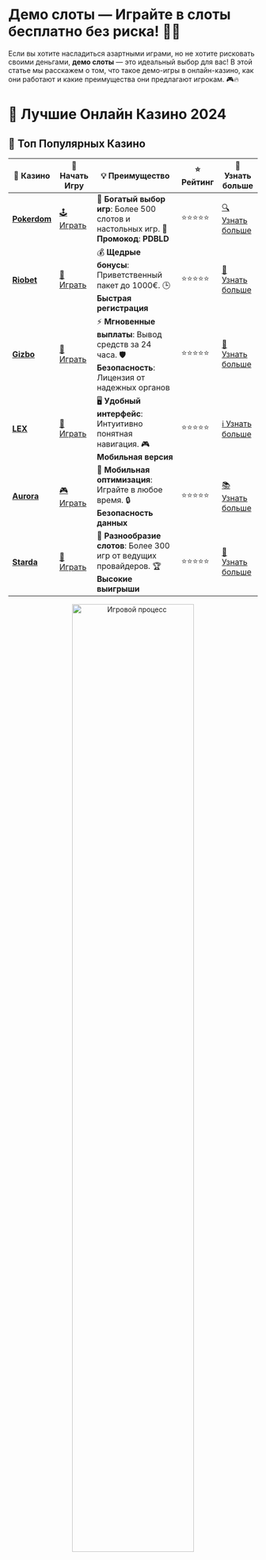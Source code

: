 # **Демо слоты — Играйте в слоты бесплатно без риска!** 🎰💸

Если вы хотите насладиться азартными играми, но не хотите рисковать своими деньгами, **демо слоты** — это идеальный выбор для вас! В этой статье мы расскажем о том, что такое демо-игры в онлайн-казино, как они работают и какие преимущества они предлагают игрокам. 🎮🔥

# 🎰 Лучшие Онлайн Казино 2024

## 🌟 Топ Популярных Казино

| 🎲 **Казино** | 🔗 **Начать Игру** | 💡 **Преимущество** | ⭐ **Рейтинг** | 🔗 **Узнать больше** |
|--------------|---------------------|---------------------|----------------|----------------------|
| [**Pokerdom**](https://brandplay.link/4k77v2yx) | [🕹️ Играть](https://brandplay.link/4k77v2yx) | 🎉 **Богатый выбор игр**: Более 500 слотов и настольных игр. 🎁 **Промокод**: **PDBLD** | ⭐⭐⭐⭐⭐ | [🔍 Узнать больше](https://brandplay.link/4k77v2yx) |
| [**Riobet**](https://brandplay.link/7xBLTPyj) | [🎰 Играть](https://brandplay.link/7xBLTPyj) | 💰 **Щедрые бонусы**: Приветственный пакет до 1000€. 🕒 **Быстрая регистрация** | ⭐⭐⭐⭐⭐ | [📖 Узнать больше](https://brandplay.link/7xBLTPyj) |
| [**Gizbo**](https://brandplay.link/bprXw4YV) | [🎲 Играть](https://brandplay.link/bprXw4YV) | ⚡ **Мгновенные выплаты**: Вывод средств за 24 часа. 🛡️ **Безопасность**: Лицензия от надежных органов | ⭐⭐⭐⭐⭐ | [📝 Узнать больше](https://brandplay.link/bprXw4YV) |
| [**LEX**](https://brandplay.link/zW4hdDFV) | [🤑 Играть](https://brandplay.link/zW4hdDFV) | 🖥️ **Удобный интерфейс**: Интуитивно понятная навигация. 🎮 **Мобильная версия** | ⭐⭐⭐⭐⭐ | [ℹ️ Узнать больше](https://brandplay.link/zW4hdDFV) |
| [**Aurora**](https://10trafic-stat2.com/click/668546556bcc6313411604bd/6766/13032/subaccount) | [🎮 Играть](https://10trafic-stat2.com/click/668546556bcc6313411604bd/6766/13032/subaccount) | 📱 **Мобильная оптимизация**: Играйте в любое время. 🔒 **Безопасность данных** | ⭐⭐⭐⭐⭐ | [📚 Узнать больше](https://10trafic-stat2.com/click/668546556bcc6313411604bd/6766/13032/subaccount) |
| [**Starda**](https://brandplay.link/fB7xwRFL) | [🎯 Играть](https://brandplay.link/fB7xwRFL) | 🎰 **Разнообразие слотов**: Более 300 игр от ведущих провайдеров. 🏆 **Высокие выигрыши** | ⭐⭐⭐⭐⭐ | [🔎 Узнать больше](https://brandplay.link/fB7xwRFL) |

<div align="center">
    <img src="https://i.pinimg.com/originals/87/9e/b9/879eb9354dd0699582408b68f2e253b2.gif" alt="Игровой процесс" width="70%">
</div>

## 💎 Лучшие Бонусы и Акции

| 🎲 **Казино** | 🔗 **Начать Игру** | 💡 **Преимущество** | ⭐ **Рейтинг** | 🔗 **Узнать больше** |
|--------------|---------------------|---------------------|----------------|----------------------|
| [**Kometa**](https://brandplay.link/8ZymQJV8) | [🎰 Играть](https://brandplay.link/8ZymQJV8) | 🎁 **Эксклюзивные бонусы**: Регулярные акции и промо. 🔄 **Программы лояльности** | ⭐⭐⭐⭐☆ | [🔍 Узнать больше](https://brandplay.link/8ZymQJV8) |
| [**R7**](https://brandplay.link/bMd3Yjsw) | [🕹️ Играть](https://brandplay.link/bMd3Yjsw) | 🕒 **Круглосуточная поддержка**: Всегда на связи. 💸 **Высокие лимиты** | ⭐⭐⭐⭐☆ | [📖 Узнать больше](https://brandplay.link/bMd3Yjsw) |
| [**7K**](https://brandplay.link/BvQyFShp) | [🎲 Играть](https://brandplay.link/BvQyFShp) | 🌟 **Эксклюзивные бонусы**: Только для VIP игроков. 🎉 **Сезонные акции** | ⭐⭐⭐⭐☆ | [📝 Узнать больше](https://brandplay.link/BvQyFShp) |
| [**Kent**](https://brandplay.link/Fv2WP3js) | [🤑 Играть](https://brandplay.link/Fv2WP3js) | 📈 **Высокий RTP**: Более 98%. 💼 **Профессиональная поддержка** | ⭐⭐⭐⭐☆ | [ℹ️ Узнать больше](https://brandplay.link/Fv2WP3js) |
| [**1Xslots**](https://brandplay.link/hSB1khtr) | [🎮 Играть](https://brandplay.link/hSB1khtr) | 🎉 **Множество акций**: Еженедельные бонусы и турниры. 🛡️ **Безопасность** | ⭐⭐⭐⭐☆ | [📚 Узнать больше](https://brandplay.link/hSB1khtr) |
| [**Gama**](https://brandplay.link/j6NMKsDz) | [🎯 Играть](https://brandplay.link/j6NMKsDz) | 🔍 **Интуитивный интерфейс**: Легкость использования. 🏅 **Престижные турниры** | ⭐⭐⭐⭐☆ | [🔎 Узнать больше](https://brandplay.link/j6NMKsDz) |

<div align="center">
    <img src="https://i.pinimg.com/originals/87/9e/b9/879eb9354dd0699582408b68f2e253b2.gif" alt="Игровой процесс" width="70%">
</div>

## 🚀 Быстрые Выигрыши и Поддержка

| 🎲 **Казино** | 🔗 **Начать Игру** | 💡 **Преимущество** | ⭐ **Рейтинг** | 🔗 **Узнать больше** |
|--------------|---------------------|---------------------|----------------|----------------------|
| [**Onion**](https://brandplay.link/zBGRVpQ9) | [🎰 Играть](https://brandplay.link/zBGRVpQ9) | 🤑 **Низкие ставки**: Идеально для начинающих. 🔄 **Быстрые выводы** | ⭐⭐⭐⭐☆ | [🔍 Узнать больше](https://brandplay.link/zBGRVpQ9) |
| [**Чемпион**](https://temon-gter.cfd/go/lRq?p80412p304504pcc44t17455) | [🕹️ Играть](https://temon-gter.cfd/go/lRq?p80412p304504pcc44t17455) | 🏅 **Лояльная программа**: Награды за активность. 🎁 **Ежемесячные бонусы** | ⭐⭐⭐⭐☆ | [📖 Узнать больше](https://temon-gter.cfd/go/lRq?p80412p304504pcc44t17455) |
| [**Vavada**](https://vavadapartner.pro/?promo=ea5c9275-6854-4505-94fc-95ab18221945-linkb2) | [🎲 Играть](https://vavadapartner.pro/?promo=ea5c9275-6854-4505-94fc-95ab18221945-linkb2) | 🚀 **Быстрая регистрация**: Начните играть мгновенно. 🔐 **Безопасные транзакции** | ⭐⭐⭐⭐☆ | [📝 Узнать больше](https://vavadapartner.pro/?promo=ea5c9275-6854-4505-94fc-95ab18221945-linkb2) |
| [**Friends**](https://gofriends.kim/linkb2) | [🤑 Играть](https://gofriends.kim/linkb2) | 🤝 **Социальные игры**: Играйте с друзьями. 🌐 **Мультиплатформенность** | ⭐⭐⭐⭐☆ | [ℹ️ Узнать больше](https://gofriends.kim/linkb2) |
| [**1WIN**](https://brandplay.link/smXVpBbG) | [🎮 Играть](https://brandplay.link/smXVpBbG) | 🏆 **Спортивные ставки**: Широкий выбор видов спорта. 💵 **Высокие коэффициенты** | ⭐⭐⭐⭐☆ | [📚 Узнать больше](https://brandplay.link/smXVpBbG) |
| [**Drip**](https://drp-ircp01.com/c07e6a3db) | [🎯 Играть](https://drp-ircp01.com/c07e6a3db) | 🌐 **Инновационные игры**: Новейшие игровые технологии. 🛡️ **Высокая безопасность** | ⭐⭐⭐⭐☆ | [🔎 Узнать больше](https://drp-ircp01.com/c07e6a3db) |
| [**JoyCasino**](https://rpc30.call2me.pro/?/ru/registration?apkpop=0&partner=p24970p3291217pc98f) | [🎰 Играть](https://rpc30.call2me.pro/?/ru/registration?apkpop=0&partner=p24970p3291217pc98f) | 🎁 **Приятные бонусы**: Ежедневные акции и подарки. 🕹️ **Разнообразие игр** | ⭐⭐⭐⭐☆ | [🔍 Узнать больше](https://rpc30.call2me.pro/?/ru/registration?apkpop=0&partner=p24970p3291217pc98f) |

<div align="center">
    <img src="https://i.pinimg.com/originals/87/9e/b9/879eb9354dd0699582408b68f2e253b2.gif" alt="Игровой процесс" width="70%">
</div>
---

✨ **Выбирайте лучшее казино для себя и наслаждайтесь игрой! Удачи!** ✨
![Демо слоты](https://i.pinimg.com/originals/a9/29/6e/a9296ea1cf6a7c20a985e593451f0323.png)

### 1. **Что такое демо слоты?** 🤔

**Демо слоты** — это версии популярных игровых автоматов, которые доступны в онлайн-казино без необходимости делать депозит или ставить реальные деньги. Вы можете попробовать игру в **демо-режиме**, используя виртуальные кредиты, которые не имеют реальной ценности. Это позволяет познакомиться с механикой игры, ее функциями и бонусами без риска потерять деньги.

**Особенности демо слотов:**
- **Бесплатная игра**: Вы можете играть без вложений, не рискуя своими средствами.
- **Реальная механика**: Игры в демо-режиме предлагают те же функции и бонусы, что и в обычной версии с реальными деньгами.
- **Доступность**: Все демо-игры доступны онлайн, и вам не нужно скачивать специальные программы.

### 2. **Преимущества игры в демо слоты** 🎉

**Демо слоты** предлагают множество преимуществ для игроков, особенно для тех, кто только начинает знакомиться с миром азартных игр.

**Преимущества демо слотов:**
- **Отсутствие риска**: Игры проходят без финансовых вложений, что делает их безопасными для новичков.
- **Обучение**: Это отличный способ научиться играть, понять правила слотов и освоить различные бонусные функции.
- **Разнообразие игр**: Демо-версии доступны для большинства популярных слотов, включая новинки и классические автоматы.
- **Тестирование стратегий**: Вы можете протестировать разные стратегии ставок и понять, как они влияют на игру.

### 3. **Какие слоты доступны в демо-режиме?** 🎰

В **демо слоты** часто доступны все самые популярные игры, созданные ведущими разработчиками программного обеспечения. Вот некоторые из них:

- **Starburst** — легендарный слот от NetEnt с яркими графическими эффектами и простыми правилами.
- **Gonzo’s Quest** — приключенческий слот от NetEnt с функцией Avalanche и большим количеством бесплатных вращений.
- **Dead or Alive II** — слот с вестерновым сюжетом от NetEnt, который предлагает отличные бонусы и большие выигрыши.
- **Book of Dead** — популярный слот от Play'n GO с высоким RTP и множителями.

Эти и многие другие слоты можно найти в **демо-режиме** в онлайн-казино.

### 4. **Как играть в демо слоты?** 🎮

Играть в **демо слоты** очень просто. Вот несколько шагов, которые помогут вам начать:

1. **Выберите онлайн-казино**, которое предлагает демо-игры.
2. **Перейдите на страницу слота**, который вы хотите попробовать.
3. **Выберите демо-режим** и начните играть, используя виртуальные кредиты.
4. **Наслаждайтесь игрой** без риска потерять реальные деньги!

Некоторые казино также позволяют играть в демо-слоты прямо через браузер на мобильных устройствах, что дает еще больше удобства.

### 5. **Почему стоит играть в демо слоты?** 🏅

Игры в демо-режиме — это отличный способ ознакомиться с механикой слотов, улучшить свои навыки и просто насладиться азартными играми без необходимости делать реальные ставки.

**Почему стоит играть в демо слоты?**
- **Безопасность**: Играете без риска потерять деньги.
- **Обучение**: Идеально подходит для новичков, которые только начинают изучать мир казино.
- **Развлечение**: Играйте для удовольствия, без необходимости беспокоиться о потерях.

### 6. **Заключение: Демо слоты — отличный старт для игроков!** 🎉

Если вы хотите испытать удачу и научиться играть в слоты, **демо слоты** — это лучший способ начать. Это безопасный и увлекательный способ ознакомиться с различными играми, их механиками и бонусами. Вы можете играть без риска и просто наслаждаться процессом.

Попробуйте демо-версии слотов, выберите любимые игры и развивайте свои навыки без лишнего напряжения и финансовых затрат! 🎰💸
